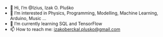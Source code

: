 - 👋 Hi, I’m @Izius, Izak O. Pluško
- 👀 I’m interested in Physics, Programming, Modelling, Machine Learning, Arduino, Music ...
- 🌱 I’m currently learning SQL and TensorFlow
- 📫 How to reach me: izakoberckal.plusko@gmail.com

<!---
Izius/Izius is a ✨ special ✨ repository because its `README.md` (this file) appears on your GitHub profile.
You can click the Preview link to take a look at your changes.
--->
